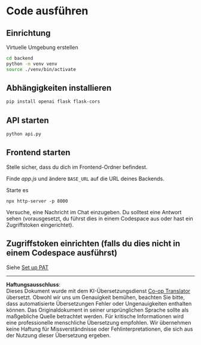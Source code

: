 <!--
CO_OP_TRANSLATOR_METADATA:
{
  "original_hash": "a7b7f54b13f9e6683a844d173ffdd766",
  "translation_date": "2025-08-29T17:07:51+00:00",
  "source_file": "9-chat-project/solution/README.md",
  "language_code": "de"
}
-->
# Code ausführen

## Einrichtung

Virtuelle Umgebung erstellen

```sh
cd backend
python -m venv venv
source ./venv/bin/activate
```

## Abhängigkeiten installieren

```sh
pip install openai flask flask-cors 
```

## API starten

```sh
python api.py
```

## Frontend starten

Stelle sicher, dass du dich im Frontend-Ordner befindest.

Finde *app.js* und ändere `BASE_URL` auf die URL deines Backends.

Starte es

```
npx http-server -p 8000
```

Versuche, eine Nachricht im Chat einzugeben. Du solltest eine Antwort sehen (vorausgesetzt, du führst dies in einem Codespace aus oder hast ein Zugriffstoken eingerichtet).

## Zugriffstoken einrichten (falls du dies nicht in einem Codespace ausführst)

Siehe [Set up PAT](https://docs.github.com/en/authentication/keeping-your-account-and-data-secure/managing-your-personal-access-tokens)

---

**Haftungsausschluss**:  
Dieses Dokument wurde mit dem KI-Übersetzungsdienst [Co-op Translator](https://github.com/Azure/co-op-translator) übersetzt. Obwohl wir uns um Genauigkeit bemühen, beachten Sie bitte, dass automatisierte Übersetzungen Fehler oder Ungenauigkeiten enthalten können. Das Originaldokument in seiner ursprünglichen Sprache sollte als maßgebliche Quelle betrachtet werden. Für kritische Informationen wird eine professionelle menschliche Übersetzung empfohlen. Wir übernehmen keine Haftung für Missverständnisse oder Fehlinterpretationen, die sich aus der Nutzung dieser Übersetzung ergeben.